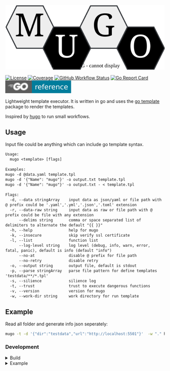 ![mugo](assets/mugo.svg)

[![License](https://img.shields.io/github/license/rytsh/mugo?color=red&style=flat-square)](https://raw.githubusercontent.com/rytsh/mugo/main/LICENSE)
[![Coverage](https://img.shields.io/sonar/coverage/rytsh_mugo?logo=sonarcloud&server=https%3A%2F%2Fsonarcloud.io&style=flat-square)](https://sonarcloud.io/summary/overall?id=rytsh_mugo)
[![GitHub Workflow Status](https://img.shields.io/github/actions/workflow/status/rytsh/mugo/test.yml?branch=main&logo=github&style=flat-square&label=ci)](https://github.com/rytsh/mugo/actions)
[![Go Report Card](https://goreportcard.com/badge/github.com/rytsh/mugo?style=flat-square)](https://goreportcard.com/report/github.com/rytsh/mugo)
[![Go PKG](https://raw.githubusercontent.com/worldline-go/guide/main/badge/custom/reference.svg)](https://pkg.go.dev/github.com/rytsh/mugo)
<!-- [![Web](https://img.shields.io/badge/web-document-blueviolet?style=flat-square)](https://rytsh.github.io/mugo/) -->

Lightweight template executor. It is written in go and uses the [go template](https://golang.org/pkg/text/template/) package to render the templates.

Inspired by [hugo](https://gohugo.io/) to run small workflows.

## Usage

Input file could be anything which can include go template syntax.

```
Usage:
  mugo <template> [flags]

Examples:
mugo -d @data.yaml template.tpl
mugo -d '{"Name": "mugo"}' -o output.txt template.tpl
mugo -d '{"Name": "mugo"}' -o output.txt - < template.tpl

Flags:
  -d, --data stringArray    input data as json/yaml or file path with @ prefix could be '.yaml','.yml','.json','.toml' extension
  -r, --data-raw string     input data as raw or file path with @ prefix could be file with any extension
      --delims string       comma or space separated list of delimiters to alternate the default "{{ }}"
  -h, --help                help for mugo
  -k, --insecure            skip verify ssl certificate
  -l, --list                function list
      --log-level string    log level (debug, info, warn, error, fatal, panic), default is info (default "info")
      --no-at               disable @ prefix for file path
      --no-retry            disable retry
  -o, --output string       output file, default is stdout
  -p, --parse stringArray   parse file pattern for define templates 'testdata/**/*.tpl'
  -s, --silience            silience log
  -t, --trust               trust to execute dangerous functions
  -v, --version             version for mugo
  -w, --work-dir string     work directory for run template
```

## Example

Read all folder and generate info json seperately:

```sh
mugo -t -d '{"dir":"testdata","url":"http://localhost:5501"}'  -w "." https://github.com/rytsh/mugo/raw/main/templates/folderInfo.tpl
```

### Development

<details><summary>Build</summary>

Get binary with the goreleaser

```sh
make build
# goreleaser build --snapshot --rm-dist --single-target
```

</details>

<details><summary>Example</summary>

```sh
go run cmd/mugo/main.go -r "." -p 'testdata/tpl/*.tpl' - < testdata/readStart.tpl > output.json
go run cmd/mugo/main.go -t -d '{"dir":"testdata","url":"http://localhost:5501"}'  -w "." - < testdata/readSeparateStart.tpl
```

</details>

